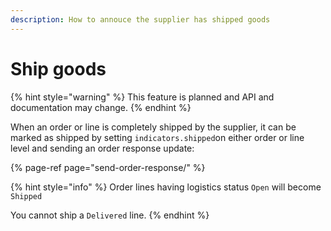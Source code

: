```yaml
---
description: How to annouce the supplier has shipped goods
---
```


# Ship goods

{% hint style="warning" %}
This feature is planned and API and documentation may change. 
{% endhint %}

When an order or line is completely shipped by the supplier, it can be marked as shipped by setting `indicators.shipped`on either order or line level and sending an order response update:

{% page-ref page="send-order-response/" %}

{% hint style="info" %}
Order lines having logistics status `Open` will become `Shipped`

You cannot ship a `Delivered` line.
{% endhint %}

